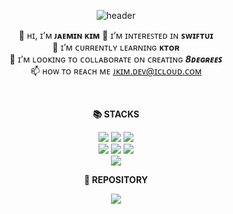 <div align=center> 

![header](https://capsule-render.vercel.app/api?type=Waving&color=auto&height=300&section=header&text=Hire%20me!&fontSize=90)

<div style="text-align: center;">

👋 ʜɪ, ɪ’ᴍ **ᴊᴀᴇᴍɪɴ ᴋɪᴍ**
👀 ɪ’ᴍ ɪɴᴛᴇʀᴇꜱᴛᴇᴅ ɪɴ **ꜱᴡɪꜰᴛᴜɪ**  
🌱 ɪ’ᴍ ᴄᴜʀʀᴇɴᴛʟʏ ʟᴇᴀʀɴɪɴɢ **ᴋᴛᴏʀ**  
💞️ ɪ’ᴍ ʟᴏᴏᴋɪɴɢ ᴛᴏ ᴄᴏʟʟᴀʙᴏʀᴀᴛᴇ ᴏɴ ᴄʀᴇᴀᴛɪɴɢ ***8ᴅᴇɢʀᴇᴇꜱ***  
📫 ʜᴏᴡ ᴛᴏ ʀᴇᴀᴄʜ ᴍᴇ [ᴊᴋɪᴍ.ᴅᴇᴠ@ɪᴄʟᴏᴜᴅ.ᴄᴏᴍ](ᴊᴋɪᴍ.ᴅᴇᴠ@ɪᴄʟᴏᴜᴅ.ᴄᴏᴍ)
</div>

</br>

**📚 STACKS**

<img src="https://img.shields.io/badge/Swift-F05138?style=for-the-badge&logo=Swift&logoColor=white">
<img src="https://img.shields.io/badge/Kotlin-7F52FF?style=for-the-badge&logo=Kotlin&logoColor=white">
<img src="https://img.shields.io/badge/Spring-6DB33F?style=for-the-badge&logo=Spring&logoColor=white">
<br>
<img src="https://img.shields.io/badge/html5-E34F26?style=for-the-badge&logo=html5&logoColor=white"> 
<img src="https://img.shields.io/badge/css3-1572B6?style=for-the-badge&logo=css3&logoColor=white"> 
<img src="https://img.shields.io/badge/JavaScript-F7DF1E?style=for-the-badge&logo=JavaScript&logoColor=white">

<br>

<img src="https://github-readme-stats.vercel.app/api/top-langs/?username=jkimdev&layout=compact"/>

<br>

**📂 REPOSITORY**

<img  src="https://github-readme-stats.vercel.app/api?username=jkimdev&show_icons=true&theme=jolly"/>

</div>
